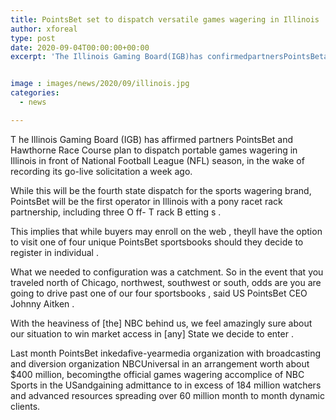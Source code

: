 ```yaml
---
title: PointsBet set to dispatch versatile games wagering in Illinois
author: xforeal 
type: post
date: 2020-09-04T00:00:00+00:00
excerpt: 'The Illinois Gaming Board(IGB)has confirmedpartnersPointsBetandHawthorne Race Courseplan to dispatch versatile games wagering in Illinois in front of National Football League (NFL) season, subsequent to recording its go-live solicitation last week '


image : images/news/2020/09/illinois.jpg
categories:
  - news

---
```

T <span data-contrast="auto">he Illinois Gaming Board </span><span data-contrast="auto">(IGB) </span><span data-contrast="auto">has affirmed </span><span data-contrast="auto">partners </span><span data-contrast="auto">PointsBet </span><span data-contrast="auto">and </span><span data-contrast="auto">Hawthorne Race Course </span><span data-contrast="auto">plan to dispatch portable games wagering in Illinois in front of National Football League (NFL) season, in the wake of recording its go-live solicitation a week ago. </span><span data-ccp-props="{" />

While this will be the fourth state dispatch for the <span data-contrast="auto">sports wagering </span><span data-contrast="auto">brand, </span><span data-contrast="auto">PointsBet </span><span data-contrast="auto" /><span data-contrast="auto">will be the first </span><span data-contrast="auto">operator </span><span data-contrast="auto">in Illinois with a pony racet rack </span><span data-contrast="auto">partnership, including </span><span data-contrast="auto">three O </span><span data-contrast="auto">ff- </span><span data-contrast="auto">T </span><span data-contrast="auto">rack </span><span data-contrast="auto">B </span><span data-contrast="auto">etting </span><span data-contrast="auto">s </span><span data-contrast="auto">. </span><span data-contrast="auto" /><span data-ccp-props="{" />

This implies that while buyers may enroll on the web <span data-contrast="auto">, theyll have the option to visit one of four unique </span><span data-contrast="auto">PointsBet </span><span data-contrast="auto">sportsbooks </span><span data-contrast="auto" /><span data-contrast="auto">should they decide to </span><span data-contrast="auto">register </span><span data-contrast="auto">in individual </span><span data-contrast="auto">. </span>

What we needed to configuration was a catchment. So in the event that you traveled north of Chicago, northwest, southwest or south, odds are you are going to drive past one of our four sportsbooks <span data-contrast="auto">, </span><span data-contrast="auto" /><span data-contrast="auto" /><span data-contrast="auto">said US </span><span data-contrast="auto">PointsBet </span><span data-contrast="auto">CEO Johnny Aitken </span><span data-contrast="auto">. </span><span data-ccp-props="{" />

With the heaviness of <span data-contrast="auto">[the] </span><span data-contrast="auto">NBC behind us, we feel amazingly sure about our situation to win market access in </span><span data-contrast="auto">[any] </span><span data-contrast="auto">State we decide to enter </span><span data-contrast="auto">. </span><span data-ccp-props="{" />

Last month <span data-contrast="auto">PointsBet </span><span data-contrast="auto">inkedafive-yearmedia organization with broadcasting and diversion organization NBCUniversal in an arrangement worth about $400 million, becomingthe official games wagering accomplice of NBC Sports in the USandgaining admittance to in excess of 184 million watchers and advanced resources spreading over 60 million month to month dynamic clients. </span><span data-ccp-props="{" />